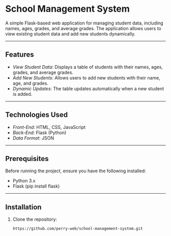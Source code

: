 # School Management System

A simple Flask-based web application for managing student data, including names, ages, grades, and average grades. The application allows users to view existing student data and add new students dynamically.

---

## Features

- *View Student Data*: Displays a table of students with their names, ages, grades, and average grades.
- *Add New Students*: Allows users to add new students with their name, age, and grades.
- *Dynamic Updates*: The table updates automatically when a new student is added.

---

## Technologies Used

- *Front-End*: HTML, CSS, JavaScript
- *Back-End*: Flask (Python)
- *Data Format*: JSON

---

## Prerequisites

Before running the project, ensure you have the following installed:

- Python 3.x
- Flask (pip install flask)

---

## Installation

1. Clone the repository:
   ```bash
   https://github.com/perry-web/school-management-system.git

